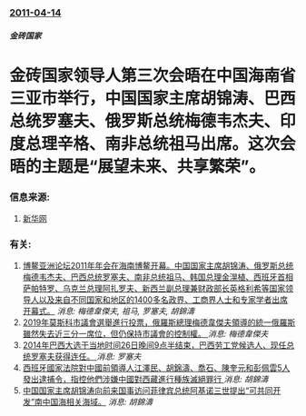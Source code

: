 ### [2011-04-14](/news/2011/04/14/index.md)

##### 金砖国家
#  金砖国家领导人第三次会晤在中国海南省三亚市举行，中国国家主席胡锦涛、巴西总统罗塞夫、俄罗斯总统梅德韦杰夫、印度总理辛格、南非总统祖马出席。这次会晤的主题是“展望未来、共享繁荣”。




### 信息来源:

1. [新华网](http://news.xinhuanet.com/politics/2011-04/14/c_121305113.htm)

### 有关:

1. [ 博鳌亚洲论坛2011年年会在海南博鳌开幕。中国国家主席胡锦涛、俄罗斯总统梅德韦杰夫、巴西总统罗塞夫、南非总统祖马、韩国总理金滉植、西班牙首相萨帕特罗、乌克兰总理阿扎罗夫、新西兰副总理兼财政部长英格利希等国家领导人以及来自不同国家和地区的1400多名政界、工商界人士和专家学者出席开幕式。](/news/2011/04/15/博鳌亚洲论坛2011年年会在海南博鳌开幕-中国国家主席胡锦涛-俄罗斯总统梅德韦杰夫-巴西总统罗塞夫-南非总统祖马-韩国.md) _消息: 梅德韋傑夫, 祖马, 罗塞夫, 胡錦濤_
2. [2019年莫斯科市議會選舉進行投票，俄羅斯總理梅德韋傑夫領導的統一俄羅斯雖然失去近三分一席位，但仍保持市議會的控制權。 ](/news/2019/09/8/2019年莫斯科市議會選舉進行投票-俄羅斯總理梅德韋傑夫領導的統一俄羅斯雖然失去近三分一席位-但仍保持市議會的控制權.md) _消息: 梅德韋傑夫_
3. [2014年巴西大选于当地时间26日晚间9点半结束，巴西劳工党候选人、现任总统罗塞夫获得连任。 ](/news/2014/10/27/2014年巴西大选于当地时间26日晚间9点半结束-巴西劳工党候选人-现任总统罗塞夫获得连任.md) _消息: 罗塞夫_
4. [ 西班牙國家法院對中國前領導人江澤民、胡錦濤、喬石、陳奎元和彭佩雲5人發出逮捕令，指控他們涉嫌中國對西藏進行種族滅絕罪行 ](/news/2013/11/18/西班牙國家法院對中國前領導人江澤民-胡錦濤-喬石-陳奎元和彭佩雲5人發出逮捕令-指控他們涉嫌中國對西藏進行種族滅絕罪行.md) _消息: 胡錦濤_
5. [中国国家主席胡锦涛向前来国事访问菲律宾总统阿基诺三世提出“可共同开发”南中国海相关海域。](/news/2011/09/1/中国国家主席胡锦涛向前来国事访问菲律宾总统阿基诺三世提出-可共同开发-南中国海相关海域.md) _消息: 胡錦濤_
